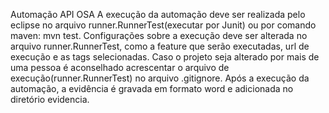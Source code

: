 Automação API OSA
A execução da automação deve ser realizada pelo eclipse no arquivo runner.RunnerTest(executar por Junit) ou por comando maven: mvn test.
Configurações sobre a execução deve ser alterada no arquivo runner.RunnerTest, como a feature que serão executadas, url de execução e as tags selecionadas.
Caso o projeto seja alterado por mais de uma pessoa é aconselhado acrescentar o arquivo de execução(runner.RunnerTest) no arquivo .gitignore.
Após a execução da automação, a evidência é gravada em formato word e adicionada no diretório evidencia.